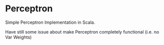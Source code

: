 # Perceptron
Simple Perceptron Implementation in Scala.

Have still some issue about make Perceptron completely functional (i.e. no Var Weights)
